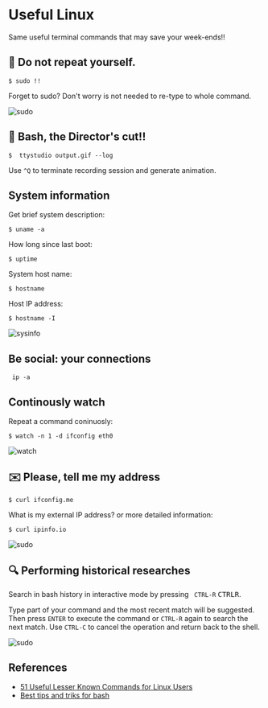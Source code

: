 Useful Linux
============
Same useful terminal commands that may save your week-ends!!


## :repeat: Do not repeat yourself.

```$ sudo !!```

Forget to sudo? Don't worry is not needed to re-type to whole command.

![sudo](gifs/sudo.gif)


## :movie_camera: Bash, the Director's cut!!

```$  ttystudio output.gif --log```

Use ```^Q``` to terminate recording session and generate animation.

## System information

Get brief system description:

```$ uname -a```

How long since last boot:

```$ uptime```

System host name:

```$ hostname```

Host IP address:

```$ hostname -I```


![sysinfo](gifs/sysinfo.gif)


## Be social: your connections

``` ip -a```


## Continously watch

Repeat a command coninuosly:

```$ watch -n 1 -d ifconfig eth0```


![watch](gifs/watch.gif)


## :envelope: Please, tell me my address

``` $ curl ifconfig.me ```

What is my external IP address? or more detailed information:

``` $ curl ipinfo.io ```

![sudo](gifs/ipinfo.gif)


## :mag: Performing historical researches

Search in bash history in interactive mode by pressing ``` CTRL-R``` <kbd>CTRL</kbd><kbd>R</kbd>.

Type part of your command and the most recent match will be suggested. Then press ```ENTER``` to execute the command or ```CTRL-R``` again to search the next match.
Use ```CTRL-C``` to cancel the operation and return back to the shell.

![sudo](gifs/ctrl-r.gif)


## References

* [51 Useful Lesser Known Commands for Linux Users](https://www.tecmint.com/51-useful-lesser-known-commands-for-linux-users/)
* [Best tips and triks for bash](https://linuxacademy.com/blog/linux/tutorial-the-best-tips-tricks-for-bash-explained/)
